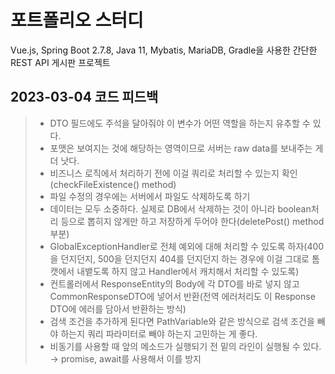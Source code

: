 # 포트폴리오 스터디
Vue.js, Spring Boot 2.7.8, Java 11, Mybatis, MariaDB, Gradle을 사용한 간단한 REST API 게시판 프로젝트

## 2023-03-04 코드 피드백
> - DTO 필드에도 주석을 달아줘야 이 변수가 어떤 역할을 하는지 유추할 수 있다.
> - 포맷은 보여지는 것에 해당하는 영역이므로 서버는 raw data를 보내주는 게 더 낫다.
> - 비즈니스 로직에서 처리하기 전에 이걸 쿼리로 처리할 수 있는지 확인(checkFileExistence() method)
> - 파일 수정의 경우에는 서버에서 파일도 삭제하도록 하기
> - 데이터는 모두 소중하다. 실제로 DB에서 삭제하는 것이 아니라 boolean처리 등으로 뽑히지 않게만 하고 저장하게 두어야 한다(deletePost() method 부분)
> - GlobalExceptionHandler로 전체 예외에 대해 처리할 수 있도록 하자(400을 던지던지, 500을 던지던지 404를 던지던지 하는 경우에 이걸 그대로 톰캣에서 내뱉도록 하지 않고 Handler에서 캐치해서 처리할 수 있도록)
> - 컨트롤러에서 ResponseEntity의 Body에 각 DTO를 바로 넣지 않고 CommonResponseDTO에 넣어서 반환(전역 에러처리도 이 Response DTO에 에러를 담아서 반환하는 방식)
> - 검색 조건을 추가하게 된다면 PathVariable와 같은 방식으로 검색 조건을 빼야 하는지  쿼리 파라미터로 빼야 하는지 고민하는 게 좋다.
> - 비동기를 사용할 때 앞의 메소드가 실행되기 전 밑의 라인이 실행될 수 있다. → promise, await를 사용해서 이를 방지
